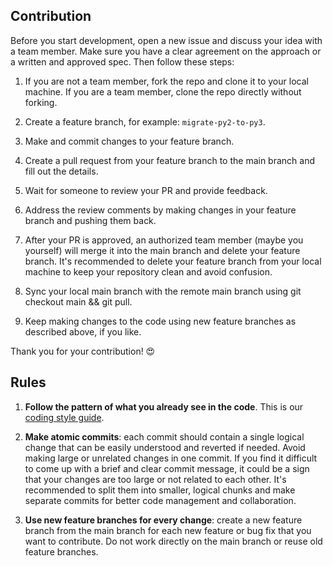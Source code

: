 ## Contribution

Before you start development, open a new issue and discuss your idea with a team member. Make sure you have a clear agreement on the approach or a written and approved spec. Then follow these steps:

1. If you are not a team member, fork the repo and clone it to your local machine. If you are a team member, clone the repo directly without forking.

2. Create a feature branch, for example: `migrate-py2-to-py3`.

3. Make and commit changes to your feature branch.

4. Create a pull request from your feature branch to the main branch and fill out the details.

5. Wait for someone to review your PR and provide feedback.

6. Address the review comments by making changes in your feature branch and pushing them back.

7. After your PR is approved, an authorized team member (maybe you yourself) will merge it into the main branch and delete your feature branch. It's recommended to delete your feature branch from your local machine to keep your repository clean and avoid confusion.

8. Sync your local main branch with the remote main branch using git checkout main && git pull.

9. Keep making changes to the code using new feature branches as described above, if you like.

Thank you for your contribution! 😍

## Rules

1. **Follow the pattern of what you already see in the code**. This is our [coding style guide](./CODING.md).

2. **Make atomic commits**: each commit should contain a single logical change that can be easily understood and reverted if needed. Avoid making large or unrelated changes in one commit. If you find it difficult to come up with a brief and clear commit message, it could be a sign that your changes are too large or not related to each other. It's recommended to split them into smaller, logical chunks and make separate commits for better code management and collaboration.


3. **Use new feature branches for every change**: create a new feature branch from the main branch for each new feature or bug fix that you want to contribute. Do not work directly on the main branch or reuse old feature branches.

